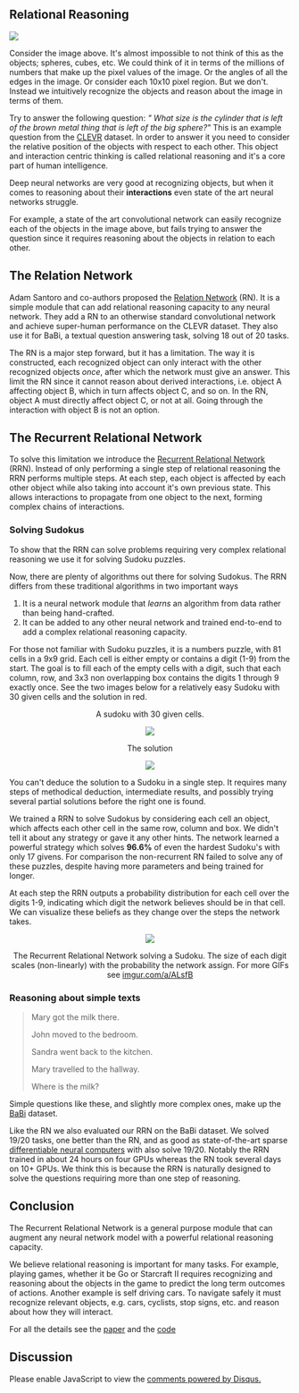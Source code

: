 ## Relational Reasoning

![](clevr.jpg)

Consider the image above.
It's almost impossible to not think of this as the objects; spheres, cubes, etc.
We could think of it in terms of the millions of numbers that make up the pixel values of the image.
Or the angles of all the edges in the image.
Or consider each 10x10 pixel region.
But we don't.
Instead we intuitively recognize the objects and reason about the image in terms of them.

Try to answer the following question:
*" What size is the cylinder that is left of the brown metal thing that is left of the big sphere?"*
This is an example question from the [CLEVR](http://cs.stanford.edu/people/jcjohns/clevr/) dataset.
In order to answer it you need to consider the relative position of the objects with respect to each other.
This object and interaction centric thinking is called relational reasoning and it's a core part of human intelligence.

Deep neural networks are very good at recognizing objects, but when it comes to reasoning about their **interactions** even state of the art neural networks struggle.

For example, a state of the art convolutional network can easily recognize each of the objects in the image above,
but fails trying to answer the question since it requires reasoning about the objects in relation to each other.

## The Relation Network

Adam Santoro and co-authors proposed the [Relation Network](https://arxiv.org/abs/1706.01427) (RN).
It is a simple module that can add relational reasoning capacity to any neural network.
They add a RN to an otherwise standard convolutional network and achieve super-human performance on the CLEVR dataset.
They also use it for BaBi, a textual question answering task, solving 18 out of 20 tasks.

The RN is a major step forward, but it has a limitation.
The way it is constructed, each recognized object can only interact with the other recognized objects *once*, after which the network must give an answer.
This limit the RN since it cannot reason about derived interactions, i.e. object A affecting object B, which in turn affects object C, and so on.
In the RN, object A must directly affect object C, or not at all.
Going through the interaction with object B is not an option.

## The Recurrent Relational Network

To solve this limitation we introduce the [Recurrent Relational Network](https://arxiv.org/pdf/1711.08028.pdf) (RRN).
Instead of only performing a single step of relational reasoning the RRN performs multiple steps.
At each step, each object is affected by each other object while also taking into account it's own previous state.
This allows interactions to propagate from one object to the next, forming complex chains of interactions.

### Solving Sudokus

To show that the RRN can solve problems requiring very complex relational reasoning we use it for solving Sudoku puzzles.

Now, there are plenty of algorithms out there for solving Sudokus.
The RRN differs from these traditional algorithms in two important ways
1. It is a neural network module that *learns* an algorithm from data rather than being hand-crafted.
2. It can be added to any other neural network and trained end-to-end to add a complex relational reasoning capacity.

For those not familiar with Sudoku puzzles, it is a numbers puzzle, with 81 cells in a 9x9 grid.
Each cell is either empty or contains a digit (1-9) from the start.
The goal is to fill each of the empty cells with a digit, such that each column, row, and 3x3 non overlapping box contains the digits 1 through 9 exactly once.
See the two images below for a relatively easy Sudoku with 30 given cells and the solution in red.

<div style="display: block; margin: auto;text-align: center;">
    <p>A sudoku with 30 given cells.</p>
    <img src="quiz.png" />
</div>

<div style="display: block; margin: auto;text-align: center;">
    <p>The solution</p>
    <img src="answer.png" />
</div>

You can't deduce the solution to a Sudoku in a single step.
It requires many steps of methodical deduction, intermediate results, and possibly trying several partial solutions before the right one is found.

We trained a RRN to solve Sudokus by considering each cell an object, which affects each other cell in the same row, column and box.
We didn't tell it about any strategy or gave it any other hints.
The network learned a powerful strategy which solves **96.6%** of even the hardest Sudoku's with only 17 givens.
For comparison the non-recurrent RN failed to solve any of these puzzles, despite having more parameters and being trained for longer.

At each step the RRN outputs a probability distribution for each cell over the digits 1-9, indicating which digit the network believes should be in that cell.
We can visualize these beliefs as they change over the steps the network takes.

<div style="display: block; margin: auto;text-align: center;">
    <img src="1.gif" style="max-height: 95vh;"/>
    <p>
        The Recurrent Relational Network solving a Sudoku. The size of each digit scales (non-linearly) with the probability the network assign.
        For more GIFs see <a href="https://imgur.com/a/ALsfB">imgur.com/a/ALsfB</a>
    </p>
</div>

### Reasoning about simple texts

> Mary got the milk there.
>
> John moved to the bedroom.
>
> Sandra went back to the kitchen.
>
> Mary travelled to the hallway.
>
> Where is the milk?

Simple questions like these, and slightly more complex ones, make up the [BaBi](https://research.fb.com/downloads/babi/) dataset.

Like the RN we also evaluated our RRN on the BaBi dataset.
We solved 19/20 tasks, one better than the RN, and as good as state-of-the-art sparse [differentiable neural computers](https://deepmind.com/blog/differentiable-neural-computers/) with also solve 19/20.
Notably the RRN trained in about 24 hours on four GPUs whereas the RN took several days on 10+ GPUs.
We think this is because the RRN is naturally designed to solve the questions requiring more than one step of reasoning.

## Conclusion

The Recurrent Relational Network is a general purpose module that can augment any neural network model with a powerful relational reasoning capacity.

We believe relational reasoning is important for many tasks.
For example, playing games, whether it be Go or Starcraft II requires recognizing and reasoning about the objects in the game to predict the long term outcomes of actions.
Another example is self driving cars.
To navigate safely it must recognize relevant objects, e.g. cars, cyclists, stop signs, etc. and reason about how they will interact.

For all the details see the [paper](https://arxiv.org/pdf/1711.08028.pdf) and the [code](https://github.com/rasmusbergpalm/recurrent-relational-networks)

## Discussion

<div id="disqus_thread"></div>
<script>
var disqus_config = function () {
this.page.url = "https://rasmusbergpalm.github.io/recurrent-relational-networks";
this.page.identifier = "recurrent-relational-networks";
};
(function() { // DON'T EDIT BELOW THIS LINE
var d = document, s = d.createElement('script');
s.src = 'https://rasmusbergpalmgithubio.disqus.com/embed.js';
s.setAttribute('data-timestamp', +new Date());
(d.head || d.body).appendChild(s);
})();
</script>
<noscript>Please enable JavaScript to view the <a href="https://disqus.com/?ref_noscript">comments powered by Disqus.</a></noscript>
